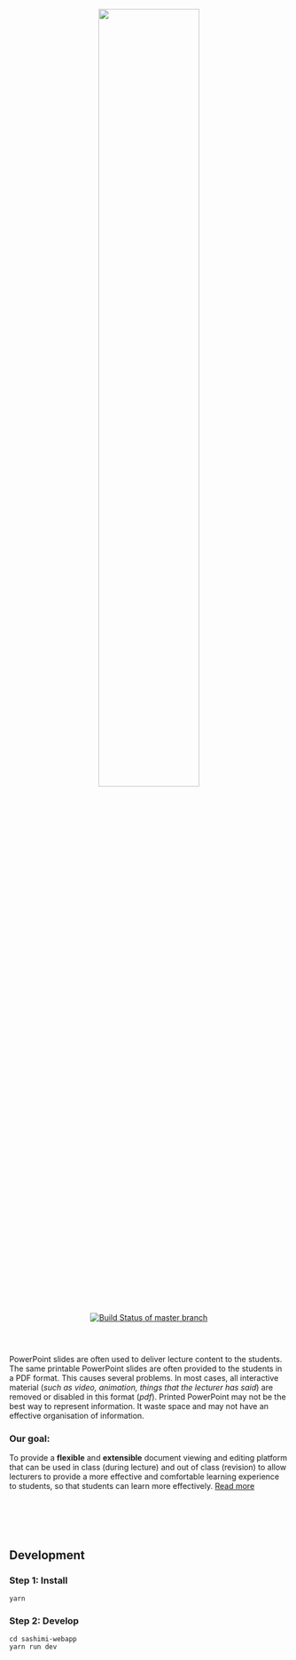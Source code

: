 <p align="center">
  <a href="https://sashimi-note.herokuapp.com">
    <img width="60%" src="http://i.imgur.com/sH6Utl0.jpg">
  </a>
</p>

<p align="center">
  <a href="https://travis-ci.org/nus-mtp/sashimi-note">
    <img src="https://travis-ci.org/nus-mtp/sashimi-note.svg?branch=master" title="Build Status of master branch">
  </a>
</p>

<img height="30"></img>

PowerPoint slides are often used to deliver lecture content to the students. The same printable PowerPoint slides are often provided to the students in a PDF format. This causes several problems. In most cases, all interactive material (*such as video, animation, things that the lecturer has said*) are removed or disabled in this format (*pdf*). Printed PowerPoint may not be the best way to represent information. It waste space and may not have an effective organisation of information.


### Our goal:
To provide a **flexible** and **extensible** document viewing and editing platform that can be used in class (during lecture) and out of class (revision) to allow lecturers to provide a more effective and comfortable learning experience to students, so that students can learn more effectively.
[Read more](https://github.com/nus-mtp/sashimi-note/wiki/1.-Introduction)

<img height="60"></img>

## Development

### Step 1: Install
```
yarn
```

### Step 2: Develop
```
cd sashimi-webapp
yarn run dev
```
